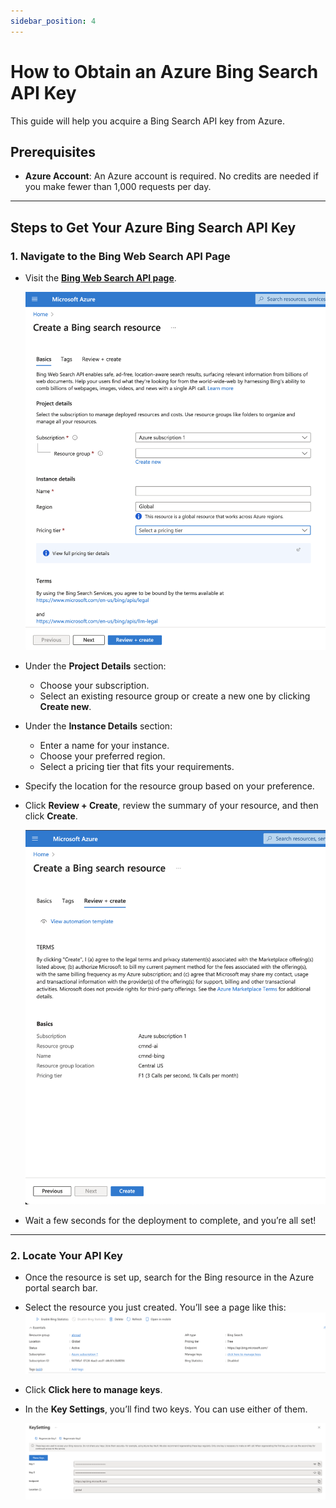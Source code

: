 ```yaml
---
sidebar_position: 4
---
```


# How to Obtain an Azure Bing Search API Key

This guide will help you acquire a Bing Search API key from Azure.

## Prerequisites

- **Azure Account**: An Azure account is required. No credits are needed if you make fewer than 1,000 requests per day.

---

## Steps to Get Your Azure Bing Search API Key

### 1. **Navigate to the Bing Web Search API Page**

- Visit the **[Bing Web Search API page](https://portal.azure.com/#create/microsoft.bingsearch/)**.

  ![Bing Web Search API Page](../../static/img/azureBingSearchAPI/azure-bing-search-creation-screenshot.png)

- Under the **Project Details** section:

  - Choose your subscription.
  - Select an existing resource group or create a new one by clicking **Create new**.

- Under the **Instance Details** section:

  - Enter a name for your instance.
  - Choose your preferred region.
  - Select a pricing tier that fits your requirements.

- Specify the location for the resource group based on your preference.

- Click **Review + Create**, review the summary of your resource, and then click **Create**.

  ![Summary of Your Resource](../../static/img/azureBingSearchAPI/create-bing-search-confirmation.png)

- Wait a few seconds for the deployment to complete, and you’re all set!

---

### 2. **Locate Your API Key**

- Once the resource is set up, search for the Bing resource in the Azure portal search bar.

- Select the resource you just created. You’ll see a page like this:  
  ![Bing Resource](../../static/img/azureBingSearchAPI/resource-group.png)

- Click **Click here to manage keys**.

- In the **Key Settings**, you’ll find two keys. You can use either of them.

  ![Bing Keys](../../static/img/azureBingSearchAPI/key.png)
